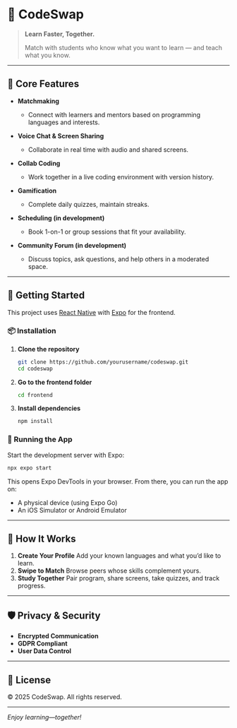 # 🚀 CodeSwap

> **Learn Faster, Together.**
>
> Match with students who know what you want to learn — and teach what you know.

---

## 🌟 Core Features

* **Matchmaking**

  * Connect with learners and mentors based on programming languages and interests.
* **Voice Chat & Screen Sharing**

  * Collaborate in real time with audio and shared screens.
* **Collab Coding**

  * Work together in a live coding environment with version history.
* **Gamification**

  * Complete daily quizzes, maintain streaks.
* **Scheduling (in development)**

  * Book 1-on-1 or group sessions that fit your availability.
* **Community Forum (in development)**

  * Discuss topics, ask questions, and help others in a moderated space.

---

## 🚀 Getting Started

This project uses [React Native](https://reactnative.dev/) with [Expo](https://expo.dev/) for the frontend.

### 📦 Installation

1. **Clone the repository**

   ```bash
   git clone https://github.com/yourusername/codeswap.git
   cd codeswap
   ```
2. **Go to the frontend folder**

   ```bash
   cd frontend
   ```
3. **Install dependencies**

   ```bash
   npm install
   ```

### 🚀 Running the App

Start the development server with Expo:

```bash
npx expo start
```

This opens Expo DevTools in your browser. From there, you can run the app on:

* A physical device (using Expo Go)
* An iOS Simulator or Android Emulator

---

## 🤝 How It Works

1. **Create Your Profile**
   Add your known languages and what you’d like to learn.
2. **Swipe to Match**
   Browse peers whose skills complement yours.
3. **Study Together**
   Pair program, share screens, take quizzes, and track progress.

---

## 🛡 Privacy & Security

* **Encrypted Communication**
* **GDPR Compliant**
* **User Data Control**

---

## 📄 License

© 2025 CodeSwap. All rights reserved.

---

*Enjoy learning—together!*
